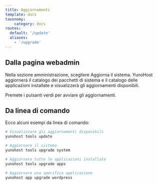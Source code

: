 ```yaml
---
title: Aggiornamenti
template: docs
taxonomy:
    category: docs
routes:
  default: '/update'
  aliases:
    - '/upgrade'
---
```


## Dalla pagina webadmin

Nella sezione amministrazione, scegliere Aggiorna il sistema. YunoHost aggiornerà il catalogo dei pacchetti di sistema e il catalogo delle applicazioni installate e visualizzerà gli aggiornamenti disponibili.

Premete i pulsanti verdi per avviare gli aggiornamenti.

## Da linea di comando

Ecco alcuni esempi da linea di comando:

```bash
# Visualizzare gli aggiornamenti disponibili
yunohost tools update

# Aggiornare il sistema
yunohost tools upgrade system

# Aggiornare tutte le applicazioni installate
yunohost tools upgrade apps

# Aggiornare una specifica applicazione
yunohost app upgrade wordpress
```
